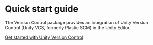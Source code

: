 # Quick start guide

The Version Control package provides an integration of Unity Version Control (Unity VCS, formerly Plastic SCM) in the Unity Editor.

[Get started with Unity Version Control](GetStarted.md)
